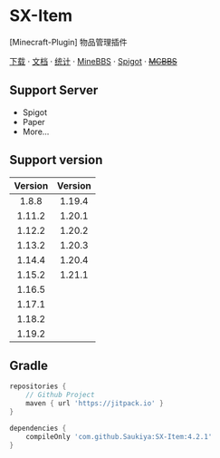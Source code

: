 # SX-Item

[Minecraft-Plugin] 物品管理插件

[下载](https://github.com/Saukiya/SX-Item/releases/download/4.0.0/SX-Item-4.0.0-all.jar) ·
[文档](https://www.maplex.top/archives/sxitem) ·
[统计](https://bstats.org/plugin/bukkit/SX-Item) ·
[MineBBS](https://www.minebbs.com/resources/sx-item-1-8-1-20-x.7252/) ·
[Spigot](https://www.spigotmc.org/resources/sx-item.119751) ·
[~~MCBBS~~](https://www.mcbbs.net/thread-1471655-1-1.html)

## Support Server

- Spigot
- Paper
- More...

## Support version
| Version	 | Version	 |
|:--------:|:--------:|
| 1.8.8 	  | 1.19.4	  |
| 1.11.2	  | 1.20.1	  |
| 1.12.2	  | 1.20.2	  |
| 1.13.2	  | 1.20.3	  |
| 1.14.4	  | 1.20.4	  |
| 1.15.2	  | 1.21.1	  |
| 1.16.5	  |
| 1.17.1	  |
| 1.18.2	  |
| 1.19.2	  |

## Gradle

```groovy
repositories {
    // Github Project
    maven { url 'https://jitpack.io' }
}

dependencies {
    compileOnly 'com.github.Saukiya:SX-Item:4.2.1'
}
```

